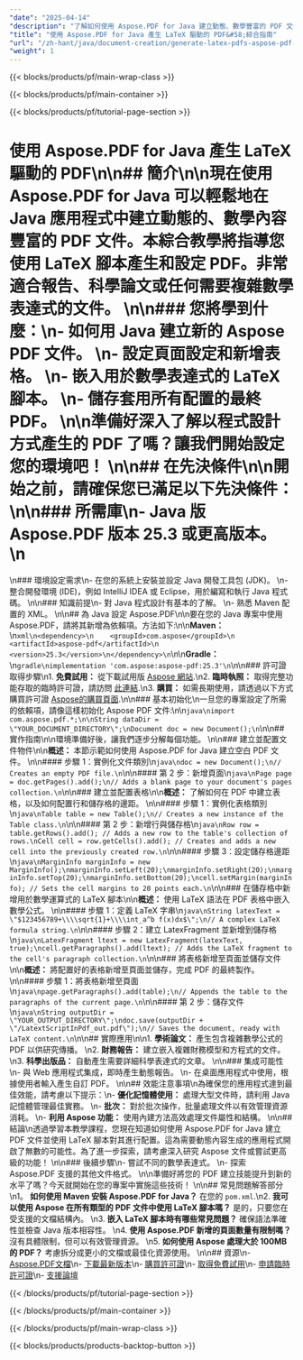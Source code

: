 ```yaml
---
"date": "2025-04-14"
"description": "了解如何使用 Aspose.PDF for Java 建立動態、數學豐富的 PDF 文件。本指南涵蓋從設定到嵌入 LaTeX 腳本的所有內容。"
"title": "使用 Aspose.PDF for Java 產生 LaTeX 驅動的 PDF&#58;綜合指南"
"url": "/zh-hant/java/document-creation/generate-latex-pdfs-aspose-pdf-java/"
"weight": 1
---
```


{{< blocks/products/pf/main-wrap-class >}}

{{< blocks/products/pf/main-container >}}

{{< blocks/products/pf/tutorial-page-section >}}
# 使用 Aspose.PDF for Java 產生 LaTeX 驅動的 PDF\n\n## 簡介\n\n現在使用 Aspose.PDF for Java 可以輕鬆地在 Java 應用程式中建立動態的、數學內容豐富的 PDF 文件。本綜合教學將指導您使用 LaTeX 腳本產生和設定 PDF。非常適合報告、科學論文或任何需要複雜數學表達式的文件。 \n\n### 您將學到什麼：\n- 如何用 Java 建立新的 Aspose PDF 文件。 \n- 設定頁面設定和新增表格。 \n- 嵌入用於數學表達式的 LaTeX 腳本。 \n- 儲存套用所有配置的最終 PDF。 \n\n準備好深入了解以程式設計方式產生的 PDF 了嗎？讓我們開始設定您的環境吧！ \n\n## 在先決條件\n\n開始之前，請確保您已滿足以下先決條件：\n\n### 所需庫\n- **Java 版 Aspose.PDF** 版本 25.3 或更高版本。 \n  
\n### 環境設定需求\n- 在您的系統上安裝並設定 Java 開發工具包 (JDK)。 \n- 整合開發環境 (IDE)，例如 IntelliJ IDEA 或 Eclipse，用於編寫和執行 Java 程式碼。 \n\n### 知識前提\n- 對 Java 程式設計有基本的了解。 \n- 熟悉 Maven 配置的 XML。 \n\n## 為 Java 設定 Aspose.PDF\n\n要在您的 Java 專案中使用 Aspose.PDF，請將其新增為依賴項。方法如下:\n\n**Maven：**\n```xml\n<dependency>\n    <groupId>com.aspose</groupId>\n    <artifactId>aspose-pdf</artifactId>\n    <version>25.3</version>\n</dependency>\n```\n\n**Gradle：**\n```gradle\nimplementation 'com.aspose:aspose-pdf:25.3'\n```\n\n### 許可證取得步驟\n1. **免費試用：** 從下載試用版 [Aspose 網站](https://releases.aspose.com/pdf/java/).\n2. **臨時執照：** 取得完整功能存取的臨時許可證，請訪問 [此連結](https://purchase.aspose.com/temporary-license/).\n3. **購買：** 如需長期使用，請透過以下方式購買許可證 [Aspose的購買頁面](https://purchase.aspose.com/buy).\n\n### 基本初始化\n一旦您的專案設定了所需的依賴項，請像這樣初始化 Aspose PDF 文件:\n\n```java\nimport com.aspose.pdf.*;\n\nString dataDir = \"YOUR_DOCUMENT_DIRECTORY\";\nDocument doc = new Document();\n```\n\n## 實作指南\n\n環境準備好後，讓我們逐步分解每個功能。 \n\n### 建立並配置文件物件\n\n**概述：** 本節示範如何使用 Aspose.PDF for Java 建立空白 PDF 文件。 \n\n#### 步驟 1：實例化文件類別\n```java\ndoc = new Document();\n// Creates an empty PDF file.\n```\n\n#### 第 2 步：新增頁面\n```java\nPage page = doc.getPages().add();\n// Adds a blank page to your document's pages collection.\n```\n\n### 建立並配置表格\n\n**概述：** 了解如何在 PDF 中建立表格，以及如何配置行和儲存格的邊距。 \n\n#### 步驟 1：實例化表格類別\n```java\nTable table = new Table();\n// Creates a new instance of the Table class.\n```\n\n#### 第 2 步：新增行與儲存格\n```java\nRow row = table.getRows().add(); // Adds a new row to the table's collection of rows.\nCell cell = row.getCells().add(); // Creates and adds a new cell into the previously created row.\n```\n\n#### 步驟 3：設定儲存格邊距\n```java\nMarginInfo marginInfo = new MarginInfo();\nmarginInfo.setLeft(20);\nmarginInfo.setRight(20);\nmarginInfo.setTop(20);\nmarginInfo.setBottom(20);\ncell.setMargin(marginInfo); // Sets the cell margins to 20 points each.\n```\n\n### 在儲存格中新增用於數學運算式的 LaTeX 腳本\n\n**概述：** 使用 LaTeX 語法在 PDF 表格中嵌入數學公式。 \n\n#### 步驟 1：定義 LaTeX 字串\n```java\nString latexText = \"$123456789+\\\\sqrt{1}+\\\\int_a^b f(x)dx$\";\n// A complex LaTeX formula string.\n```\n\n#### 步驟 2：建立 LatexFragment 並新增到儲存格\n```java\nLatexFragment ltext = new LatexFragment(latexText, true);\ncell.getParagraphs().add(ltext); // Adds the LaTeX fragment to the cell's paragraph collection.\n```\n\n### 將表格新增至頁面並儲存文件\n\n**概述：** 將配置好的表格新增至頁面並儲存，完成 PDF 的最終製作。 \n\n#### 步驟 1：將表格新增至頁面\n```java\npage.getParagraphs().add(table);\n// Appends the table to the paragraphs of the current page.\n```\n\n#### 第 2 步：儲存文件\n```java\nString outputDir = \"YOUR_OUTPUT_DIRECTORY\";\ndoc.save(outputDir + \"/LatextScriptInPdf_out.pdf\");\n// Saves the document, ready with LaTeX content.\n```\n\n## 實際應用\n\n1. **學術論文：** 產生包含複雜數學公式的 PDF 以供研究傳播。 \n2. **財務報告：** 建立嵌入複雜財務模型和方程式的文件。 \n3. **科學出版品：** 自動產生需要詳細科學表達式的文章。 \n\n### 集成可能性\n- 與 Web 應用程式集成，即時產生動態報告。 \n- 在桌面應用程式中使用，根據使用者輸入產生自訂 PDF。 \n\n## 效能注意事項\n為確保您的應用程式達到最佳效能，請考慮以下提示：\n- **優化記憶體使用：** 處理大型文件時，請利用 Java 記憶體管理最佳實務。 \n- **批次：** 對於批次操作，批量處理文件以有效管理資源消耗。 \n- **利用 Aspose 功能：** 使用內建方法高效處理文件屬性和結構。 \n\n## 結論\n透過學習本教學課程，您現在知道如何使用 Aspose.PDF for Java 建立 PDF 文件並使用 LaTeX 腳本對其進行配置。這為需要動態內容生成的應用程式開啟了無數的可能性。為了進一步探索，請考慮深入研究 Aspose 文件或嘗試更高級的功能！ \n\n### 後續步驟\n- 嘗試不同的數學表達式。 \n- 探索 Aspose.PDF 支援的其他文件格式。 \n\n準備好將您的 PDF 建立技能提升到新的水平了嗎？今天就開始在您的專案中實施這些技術！ \n\n## 常見問題解答部分\n1。 **如何使用 Maven 安裝 Aspose.PDF for Java？** 在您的 `pom.xml`.\n2. **我可以使用 Aspose 在所有類型的 PDF 文件中使用 LaTeX 腳本嗎？** 是的，只要您在受支援的文檔結構內。 \n3. **嵌入 LaTeX 腳本時有哪些常見問題？** 確保語法準確性並檢查 Java 版本相容性。 \n4. **使用 Aspose.PDF 新增的頁面數量有限制嗎？** 沒有具體限制，但可以有效管理資源。 \n5. **如何使用 Aspose 處理大於 100MB 的 PDF？** 考慮拆分成更小的文檔或最佳化資源使用。 \n\n## 資源\n- [Aspose.PDF文檔](https://reference.aspose.com/pdf/java/)\n- [下載最新版本](https://releases.aspose.com/pdf/java/)\n- [購買許可證](https://purchase.aspose.com/buy)\n- [取得免費試用](https://releases.aspose.com/pdf/java/)\n- [申請臨時許可證](https://purchase.aspose.com/temporary-license/)\n- [支援論壇](https://forum.aspose.com/c/pdf/10)

{{< /blocks/products/pf/tutorial-page-section >}}

{{< /blocks/products/pf/main-container >}}

{{< /blocks/products/pf/main-wrap-class >}}

{{< blocks/products/products-backtop-button >}}